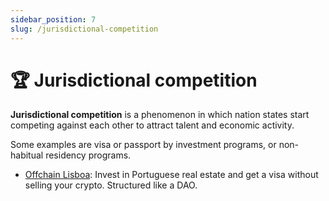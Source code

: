 ```yaml
---
sidebar_position: 7
slug: /jurisdictional-competition
---
```


# 🏆 Jurisdictional competition

**Jurisdictional competition** is a phenomenon in which nation states start competing against each other to attract talent and economic activity.

Some examples are visa or passport by investment programs, or non-habitual residency programs.

- [Offchain Lisboa](https://offchain.city): Invest in Portuguese real estate and get a visa without selling your crypto. Structured like a DAO.
